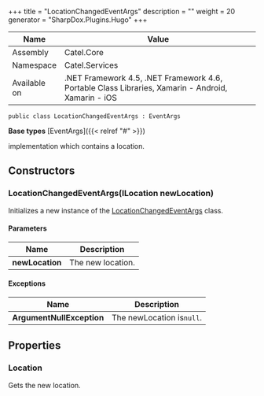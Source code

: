 

+++
title = "LocationChangedEventArgs" 
description = ""
weight = 20
generator = "SharpDox.Plugins.Hugo"
+++

Name|Value
---|---
Assembly|Catel.Core
Namespace|Catel.Services
Available on|.NET Framework 4.5, .NET Framework 4.6, Portable Class Libraries, Xamarin - Android, Xamarin - iOS

```
public class LocationChangedEventArgs : EventArgs
```

**Base types**
[EventArgs]({{&lt; relref "#" &gt;}})

implementation which contains a location.

## Constructors

### LocationChangedEventArgs(ILocation newLocation)

Initializes a new instance of the [LocationChangedEventArgs](#) class.

#### Parameters

Name|Description
---|---
**newLocation**|The new location.

#### Exceptions

Name|Description
---|---
**ArgumentNullException**|The newLocation is`null`.

## Properties

### Location

Gets the new location.

